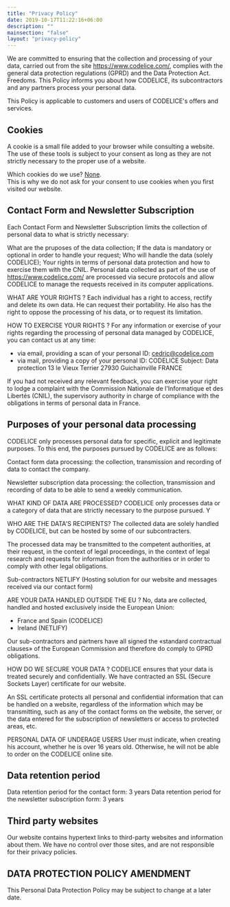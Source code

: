 ```yaml
---
title: "Privacy Policy"
date: 2019-10-17T11:22:16+06:00
description: ""
mainsection: "false"
layout: "privacy-policy"
---
```


We are committed to ensuring that the collection and processing of your data, carried out from the site https://www.codelice.com/, complies with the general data protection regulations (GPRD) and the Data Protection Act. Freedoms.
This Policy informs you about how CODELICE, its subcontractors and any partners process your personal data.

This Policy is applicable to customers and users of CODELICE's offers and services.


## Cookies

A cookie is a small file added to your browser while consulting a website.
The use of these tools is subject to your consent as long as they are not strictly necessary to the proper use of a website.

Which cookies do we use? <u>None</u>.
<br>
This is why we do not ask for your consent to use cookies when you first visited our website.


## Contact Form and Newsletter Subscription

Each Contact Form and Newsletter Subscription limits the collection of personal data to what is strictly necessary:

What are the pruposes of the data collection;
If the data is mandatory or optional in order to handle your request;
Who will handle the data (solely CODELICE);
Your rights in terms of personal data protection and how to exercise them with the CNIL.
Personal data collected as part of the use of https://www.codelice.com/ are processed via secure protocols and allow CODELICE to manage the requests received in its computer applications.

WHAT ARE YOUR RIGHTS ?
Each individual has a right to access, rectify and delete its own data. He can request their portability. He also has the right to oppose the processing of his data, or to request its limitation.

HOW TO EXERCISE YOUR RIGHTS ?
For any information or exercise of your rights regarding the processing of personal data managed by CODELICE, you can contact us at any time:
- via email, providing a scan of your personal ID: cedric@codelice.com
- via mail, providing a copy of your personal ID: 
CODELICE
Subject: Data protection
13 le Vieux Terrier
27930 Guichainville
FRANCE

If you had not received any relevant feedback, you can exercise your right to lodge a complaint with the Commission Nationale de l'Informatique et des Libertés (CNIL), the supervisory authority in charge of compliance with the obligations in terms of personal data in France.


## Purposes of your personal data processing

CODELICE only processes personal data for specific, explicit and legitimate purposes. To this end, the purposes pursued by CODELICE are as follows:

Contact form data processing: the collection, transmission and recording of data to contact the company.

Newsletter subscription data processing: the collection, transmission and recording of data to be able to send a weekly communication.

WHAT KIND OF DATA ARE PROCESSED?
CODELICE only processes data or a category of data that are strictly necessary to the purpose pursued. Y

WHO ARE THE DATA'S RECIPIENTS?
The collected data are solely handled by CODELICE, but can be hosted by some of our subcontracters.

The processed data may be transmitted to the competent authorities, at their request, in the context of legal proceedings, in the context of legal research and requests for information from the authorities or in order to comply with other legal obligations.

Sub-contractors
NETLIFY (Hosting solution for our website and messages received via our contact form)

ARE YOUR DATA HANDLED OUTSIDE THE EU ?
No, data are collected, handled and hosted exclusively inside the European Union:
- France and Spain (CODELICE)
- Ireland (NETLIFY)

Our sub-contractors and partners have all signed the «standard contractual clauses» of the European Commission and therefore do comply to GPRD obligations.

HOW DO WE SECURE YOUR DATA ?
CODELICE ensures that your data is treated securely and confidentially.
We have contracted an SSL (Secure Sockets Layer) certificate for our website.

An SSL certificate protects all personal and confidential information that can be handled on a website, regardless of the information which may be transmitting, such as any of the contact forms on the website, the server, or the data entered for the subscription of newsletters or access to protected areas, etc.

PERSONAL DATA OF UNDERAGE USERS
User must indicate, when creating his account, whether he is over 16 years old. Otherwise, he will not be able to order on the CODELICE online site.


## Data retention period

Data retention period for the contact form: 3 years
Data retention period for the newsletter subscription form: 3 years


## Third party websites

Our website contains hypertext links to third-party websites and information about them. We have no control over those sites, and are not responsible for their privacy policies.


## DATA PROTECTION POLICY AMENDMENT

This Personal Data Protection Policy may be subject to change at a later date.